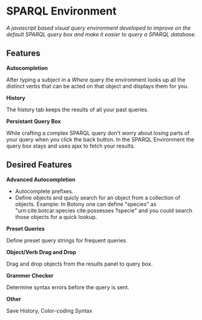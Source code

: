 # SPARQL Environment

*A javascript based visual query environment developed to improve on the default SPARQL query box and make it easier to query a SPARQL database.*

## Features

**Autocompletion**

After typing a subject in a *Where* query the environment looks up all the distinct verbs that can be acted on that object and displays them for you.

**History**

The history tab keeps the results of all your past queries.

**Persistant Query Box**

While crafting a complex SPARQL query don't worry about losing parts of your query when you click the back button. In the SPARQL Environment the query box stays and uses ajax to fetch your results.

## Desired Features

**Advanced Autocompletion**

- Autocomplete prefixes.
- Define objects and quicly search for an object from a collection of objects.
Example: In Botony one can define "species" as "urn:cite:botcar:species cite:possesses ?specie" and you could search those objects for a quick lookup.

**Preset Queries**

Define preset query strings for frequent queries. 

**Object/Verb Drag and Drop**

Drag and drop objects from the results panel to query box.

**Grammer Checker**

Determine syntax errors before the query is sent.

**Other**

Save History, Color-coding Syntax

